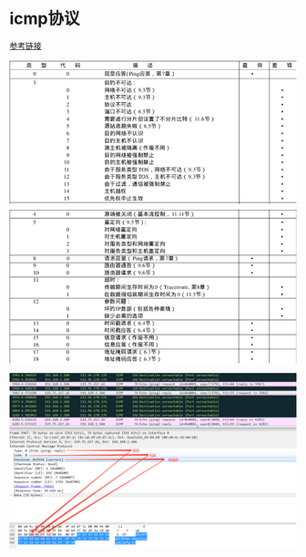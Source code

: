 # icmp协议

[参考链接](https://www.cnblogs.com/embedded-linux/p/7068130.html)

![数据类型](../img/1542291639(1).jpg)

![数据包](../img/1542291934(1).jpg)

